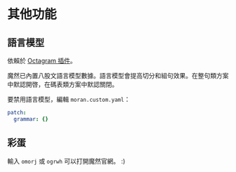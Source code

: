 # 其他功能

## 語言模型

[//]: # ({% hint style="info" %})
依賴於 [Octagram 插件](../02.安装与维护/安装/简介.md)。

[//]: # ({% endhint %})

魔然已內置八股文語言模型數據。語言模型會提高切分和組句效果。在整句類方案中默認開啓，在碼表類方案中默認關閉。

要禁用語言模型，編輯 `moran.custom.yaml`：

```yaml
patch:
  grammar: {}
```

## 彩蛋

輸入 `omorj` 或 `ogrwh` 可以打開魔然官網。 :)
